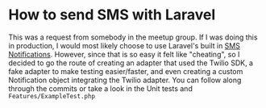 # How to send SMS with Laravel
This was a request from somebody in the meetup group. If I was doing this in production, I would most likely choose to use Laravel's built in [SMS Notifications]. However, since that is so easy it felt like "cheating", so I decided to go the route of creating an adapter that used the Twilio SDK, a fake adapter to make testing easier/faster, and even creating a custom Notification object integrating the Twilio adapter. You can follow along through the commits or take a look in the Unit tests and `Features/ExampleTest.php`

[SMS Notifications]: https://laravel.com/docs/5.6/notifications#sms-notifications
